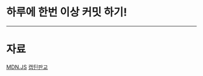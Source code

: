 # 하루에 한번 이상 커밋 하기!
---
# 자료
[MDN.JS](https://developer.mozilla.org/ko/docs/Web/JavaScript)
[캡틴판교](https://joshua1988.github.io/)
